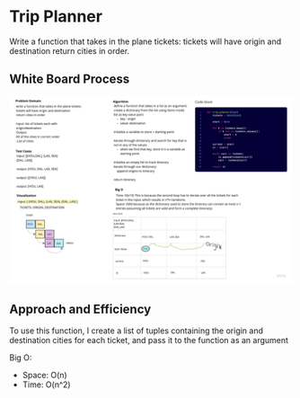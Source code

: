 # Trip Planner

Write a function that takes in the plane tickets: tickets will have origin and destination return cities in order.

## White Board Process

![trip planner](./trip_planner.jpg)

## Approach and Efficiency

To use this function, I create a list of tuples containing the origin and destination cities for each ticket, and pass it to the function as an argument

Big O:

- Space: O(n)
- Time: O(n^2)
